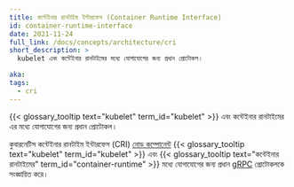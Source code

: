 ```yaml
---
title: কন্টেইনার রানটাইম ইন্টারফেস (Container Runtime Interface)
id: container-runtime-interface
date: 2021-11-24
full_link: /docs/concepts/architecture/cri
short_description: >
  kubelet এবং কন্টেইনার রানটাইমের মধ্যে যোগাযোগের জন্য প্রধান প্রোটোকল।

aka:
tags:
  - cri
---
```


{{< glossary_tooltip text="kubelet" term_id="kubelet" >}} এবং কন্টেইনার রানটাইমের এর মধ্যে যোগাযোগের জন্য প্রধান প্রোটোকল।

<!--more-->

কুবারনেটিস কন্টেইনার রানটাইম ইন্টারফেস (CRI)
[নোড কম্পোনেন্ট](/bn/docs/concepts/overview/components/#node-components)
{{< glossary_tooltip text="kubelet" term_id="kubelet" >}} এবং
{{< glossary_tooltip text="কন্টেইনার রানটাইমের" term_id="container-runtime" >}}
মধ্যে যোগাযোগের জন্য প্রধান [gRPC](https://grpc.io) প্রোটোকলকে সংজ্ঞায়িত করে।
